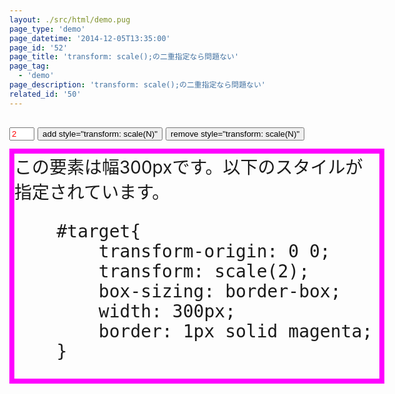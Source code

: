 ```yaml
---
layout: ./src/html/demo.pug
page_type: 'demo'
page_datetime: '2014-12-05T13:35:00'
page_id: '52'
page_title: 'transform: scale();の二重指定なら問題ない'
page_tag:
  - 'demo'
page_description: 'transform: scale();の二重指定なら問題ない'
related_id: '50'
---
```

<style>
html,body{
    margin:0;
}
body{
    padding: 15px;
    background: url(bg50px.gif) repeat 15px 15px;
}
#ctrl{
    height: 50px;
    font-size: 18px;
    line-height: 50px;
}
#zoomVal{
    width: 3em;
    color: red;
}
#target{
    transform-origin: 0 0;
    transform: scale(2);
    box-sizing: border-box;
    width: 300px;
    border: 4px solid magenta;
}
</style>
<script>
function addScale(){
    var tar = document.getElementById('target');
    var val = document.getElementById('zoomVal').value;
    tar.style.transform = 'scale('+val+')';
}

function removeScale(){
    var tar = document.getElementById('target');
    tar.style.transform = '';
}
</script>

<div id="ctrl">
    <input type="number" id="zoomVal" value="2">
    <button onclick="addScale();">add style="transform: scale(N)"</button>
    <button onclick="removeScale();">remove style="transform: scale(N)"</button>
</div>
<div id="target">
    <div>この要素は幅300pxです。以下のスタイルが指定されています。</div>
    <xmp>    #target{
        transform-origin: 0 0;
        transform: scale(2);
        box-sizing: border-box;
        width: 300px;
        border: 1px solid magenta;
    }</xmp>
</div>
